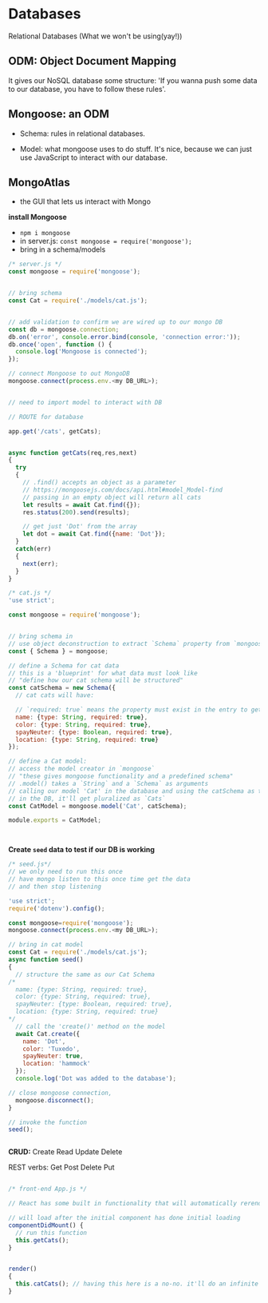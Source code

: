# Databases

Relational Databases (What we won't be using(yay!))

## ODM: Object Document Mapping

It gives our NoSQL database some structure: 'If you wanna push some data to our database, you have to follow these rules'.

## Mongoose: an ODM

- Schema: rules in relational databases.

- Model: what mongoose uses to do stuff. It's nice, because we can just use 
JavaScript to interact with our database.


## MongoAtlas

- the GUI that lets us interact with Mongo

**install Mongoose**

- `npm i mongoose`
- in server.js: `const mongoose = require('mongoose');`
- bring in a schema/models

``` JavaScript
/* server.js */
const mongoose = require('mongoose');


// bring schema
const Cat = require('./models/cat.js');


// add validation to confirm we are wired up to our mongo DB
const db = mongoose.connection;
db.on('error', console.error.bind(console, 'connection error:'));
db.once('open', function () {
  console.log('Mongoose is connected');
});

// connect Mongoose to out MongoDB
mongoose.connect(process.env.<my DB_URL>);


// need to import model to interact with DB

// ROUTE for database

app.get('/cats', getCats);


async function getCats(req,res,next)
{
  try
  {
    // .find() accepts an object as a parameter
    // https://mongoosejs.com/docs/api.html#model_Model-find
    // passing in an empty object will return all cats
    let results = await Cat.find({});
    res.status(200).send(results);

    // get just 'Dot' from the array
    let dot = await Cat.find({name: 'Dot'});
  }
  catch(err)
  {
    next(err);
  }
}
```

``` JavaScript
/* cat.js */
'use strict';

const mongoose = require('mongoose');


// bring schema in
// use object deconstruction to extract `Schema` property from `mongoose`
const { Schema } = mongoose;

// define a Schema for cat data
// this is a 'blueprint' for what data must look like
// "define how our cat schema will be structured"
const catSchema = new Schema({
  // cat cats will have:

  // `required: true` means the property must exist in the entry to get added to the database
  name: {type: String, required: true},
  color: {type: String, required: true},
  spayNeuter: {type: Boolean, required: true},
  location: {type: String, required: true}
});

// define a Cat model:
// access the model creator in `mongoose`
// "these gives mongoose functionality and a predefined schema"
// .model() takes a `String` and a `Schema` as arguments
// calling our model 'Cat' in the database and using the catSchema as the Schema
// in the DB, it'll get pluralized as `Cats`
const CatModel = mongoose.model('Cat', catSchema);

module.exports = CatModel;




```

**Create `seed` data to test if our DB is working**

``` JavaScript
/* seed.js*/
// we only need to run this once
// have mongo listen to this once time get the data
// and then stop listening

'use strict';
require('dotenv').config();

const mongoose=require('mongoose');
mongoose.connect(process.env.<my DB_URL>);

// bring in cat model 
const Cat = require('./models/cat.js');
async function seed()
{
  // structure the same as our Cat Schema
/*
  name: {type: String, required: true},
  color: {type: String, required: true},
  spayNeuter: {type: Boolean, required: true},
  location: {type: String, required: true}
*/
  // call the 'create()' method on the model
  await Cat.create({
    name: 'Dot',
    color: 'Tuxedo',
    spayNeuter: true,
    location: 'hammock'
  });
  console.log('Dot was added to the database');

// close mongoose connection, 
  mongoose.disconnect();
}

// invoke the function
seed();



```
**CRUD:**
Create
Read
Update
Delete

REST verbs:
Get
Post
Delete
Put

``` JavaScript

/* front-end App.js */

// React has some built in functionality that will automatically rerender whenever state is updated

// will load after the initial component has done initial loading
componentDidMount() {
  // run this function
  this.getCats();
}


render()
{
  this.catCats(); // having this here is a no-no. it'll do an infinite loops
}

```
